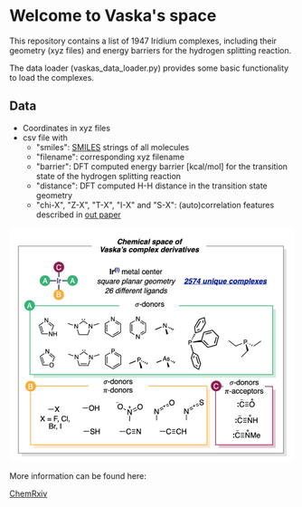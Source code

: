 # Welcome to Vaska's space
This repository contains a list of 1947 Iridium complexes, including their geometry (xyz files) and energy barriers for the hydrogen splitting reaction.

The data loader (vaskas_data_loader.py) provides some basic functionality to load the complexes.

## Data
* Coordinates in xyz files
* csv file with
    * "smiles": [SMILES](https://en.wikipedia.org/wiki/Simplified_molecular-input_line-entry_system) strings of all molecules
    * "filename": corresponding xyz filename
    * "barrier": DFT computed energy barrier [kcal/mol] for the transition state of the hydrogen splitting reaction
    * "distance": DFT computed H-H distance in the transition state geometry
    * "chi-X", "Z-X", "T-X", "I-X" and "S-X": (auto)correlation features described in [out paper](https://chemrxiv.org/)

![Image of the chemical space of the Vaska's complexes](images/chemical_space.png)

More information can be found here:

[ChemRxiv](https://chemrxiv.org/)



